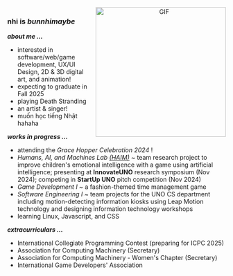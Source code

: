 <a target="_blank" align="center">
  <img align="right" top="500" width="300" alt="GIF" 
    src="https://media.giphy.com/media/LpDiryMEixuceVyRMi/giphy.gif?cid=ecf05e47w54h3x63colhuydc5q8wcn1qj5btz9xiw5vx1rng&ep=v1_gifs_search&rid=giphy.gif&ct=g"></a>

<h3>nhi is <em>bunnhimaybe</em></h3>

_**about me ...**_
<ul>
  <li> interested in software/web/game development, UX/UI Design, 2D & 3D digital art, and animation! 
  <li> expecting to graduate in Fall 2025
  <li> playing Death Stranding
  <li> an artist & singer!
  <li> muốn học tiếng Nhật hahaha
</ul> 

_**works in progress ...**_
<ul>
  <li>attending the <em>Grace Hopper Celebration 2024</em> !
  <li><em>Humans, AI, and Machines Lab <a href="https://github.com/HAIM-LAB">(HAIM)</a></em> ~ team research project to improve children's emotional intelligence with a game using artificial intelligence; presenting at <b>InnovateUNO</b> research symposium (Nov 2024); competing in <b>StartUp UNO</b> pitch competition (Nov 2024)
  <li><em>Game Development I ~ </em>a fashion-themed time management game
  <li><em>Software Engineering I ~ </em>team projects for the UNO CS department including motion-detecting information kiosks using Leap Motion technology and designing information technology workshops
  <li>learning Linux, Javascript, and CSS
</ul>

_**extracurriculars ...**_
<ul>
  <li> International Collegiate Programming Contest (preparing for ICPC 2025)
  <li>Association for Computing Machinery (Secretary)
  <li>Association for Computing Machinery - Women's Chapter (Secretary)
  <li>International Game Developers' Association
</ul>
<!--
**bunnhimaybe/bunnhimaybe** is a ✨ _special_ ✨ repository because its `README.md` (this file) appears on your GitHub profile.

Here are some ideas to get you started:

- 🔭 I’m currently working on ...
- 🌱 I’m currently learning ...
- 👯 I’m looking to collaborate on ...
- 🤔 I’m looking for help with ...
- 💬 Ask me about ...
- 📫 How to reach me: ...
- 😄 Pronouns: ...
- ⚡ Fun fact: ...

<div id="header" align="center">
  <img src="https://media.giphy.com/media/WgncljJskOk6SsyiRz/giphy.gif" width="100"/>
</div>
-->
